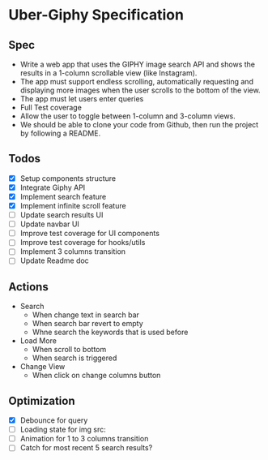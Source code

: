 # Uber-Giphy Specification
## Spec
- Write a web app that uses the GIPHY image search API and shows the results in a
1-column scrollable view (like Instagram).
- The app must support endless scrolling, automatically requesting and displaying
more images when the user scrolls to the bottom of the view.
- The app must let users enter queries
- Full Test coverage
- Allow the user to toggle between 1-column and 3-column views.
- We should be able to clone your code from Github, then run the project by following
a README.

## Todos
- [x] Setup components structure
- [x] Integrate Giphy API
- [x] Implement search feature
- [x] Implement infinite scroll feature
- [ ] Update search results UI
- [ ] Update navbar UI
- [ ] Improve test coverage for UI components
- [ ] Improve test coverage for hooks/utils
- [ ] Implement 3 columns transition
- [ ] Update Readme doc

## Actions
- Search
  - When change text in search bar
  - When search bar revert to empty
  - Whne search the keywords that is used before
- Load More
  - When scroll to bottom
  - When search is triggered
- Change View
  - When click on change columns button


## Optimization
- [x] Debounce for query
- [ ] Loading state for img src:
- [ ] Animation for 1 to 3 columns transition
- [ ] Catch for most recent 5 search results?
